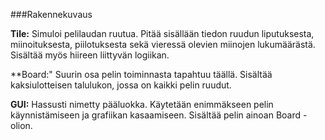 ###Rakennekuvaus

**Tile:** Simuloi pelilaudan ruutua. Pitää sisällään tiedon ruudun liputuksesta, miinoituksesta, piilotuksesta sekä vieressä olevien miinojen lukumäärästä.
Sisältää myös hiireen liittyvän logiikan.

**Board:" Suurin osa pelin toiminnasta tapahtuu täällä. Sisältää kaksiulotteisen talulukon, jossa on kaikki pelin ruudut. 

**GUI:** Hassusti nimetty pääluokka. Käytetään enimmäkseen pelin käynnistämiseen ja grafiikan kasaamiseen. Sisältää pelin ainoan Board -olion.